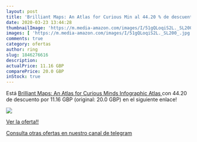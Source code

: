 ```yaml
---
layout: post
title: 'Brilliant Maps: An Atlas for Curious Min al 44.20 % de descuento'
date: 2020-03-23 13:44:28
thumbnailImage: 'https://m.media-amazon.com/images/I/51gQLoqiS2L._SL200_.jpg'
images: [ 'https://m.media-amazon.com/images/I/51gQLoqiS2L._SL200_.jpg' ]
comments: true
category: ofertas
author: ring
slug: 1846276616
description:
actualPrice: 11.16 GBP
comparePrice: 20.0 GBP
inStock: true
---
```


Está [Brilliant Maps: An Atlas for Curious Minds  Infographic Atlas ](https://www.amazon.com/dp/1846276616/?tag=redken08-20) con 44.20 de descuento por 11.16 GBP (original: 20.0 GBP) en el siguiente enlace!

[![](https://m.media-amazon.com/images/I/51gQLoqiS2L._SL200_.jpg)](https://www.amazon.com/dp/1846276616/?tag=redken08-20)

[Ver la oferta!!](https://www.amazon.com/dp/1846276616/?tag=redken08-20)

[Consulta otras ofertas en nuestro canal de telegram](https://t.me/s/ofertas25)
